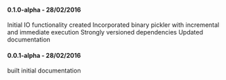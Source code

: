 #### 0.1.0-alpha - 28/02/2016
Initial IO functionality created
Incorporated binary pickler with incremental and immediate execution
Strongly versioned dependencies
Updated documentation

#### 0.0.1-alpha - 28/02/2016
built initial documentation
